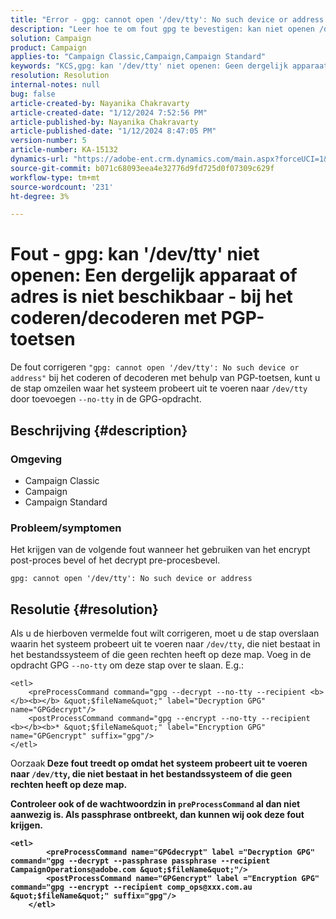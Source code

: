 ```yaml
---
title: "Error - gpg: cannot open '/dev/tty': No such device or address - when encrypting/decrypting using PGP keys"
description: "Leer hoe te om fout gpg te bevestigen: kan niet openen /dev/tty: Geen dergelijk apparaat of adres. Ga de stap over waar het systeem probeert om aan /dev/tty uit te voeren."
solution: Campaign
product: Campaign
applies-to: "Campaign Classic,Campaign,Campaign Standard"
keywords: "KCS,gpg: kan '/dev/tty' niet openen: Geen dergelijk apparaat of adres, opdracht na proces versleutelen, opdracht vóór proces decoderen"
resolution: Resolution
internal-notes: null
bug: false
article-created-by: Nayanika Chakravarty
article-created-date: "1/12/2024 7:52:56 PM"
article-published-by: Nayanika Chakravarty
article-published-date: "1/12/2024 8:47:05 PM"
version-number: 5
article-number: KA-15132
dynamics-url: "https://adobe-ent.crm.dynamics.com/main.aspx?forceUCI=1&pagetype=entityrecord&etn=knowledgearticle&id=d3a82529-84b1-ee11-a569-6045bd006a22"
source-git-commit: b071c68093eea4e32776d9fd725d0f07309c629f
workflow-type: tm+mt
source-wordcount: '231'
ht-degree: 3%

---
```


# Fout - gpg: kan &#39;/dev/tty&#39; niet openen: Een dergelijk apparaat of adres is niet beschikbaar - bij het coderen/decoderen met PGP-toetsen


De fout corrigeren `"gpg: cannot open '/dev/tty': No such device or address"` bij het coderen of decoderen met behulp van PGP-toetsen, kunt u de stap omzeilen waar het systeem probeert uit te voeren naar `/dev/tty` door toevoegen `--no-tty`  in de GPG-opdracht.

## Beschrijving {#description}


### <b>Omgeving</b>

- Campaign Classic
- Campaign
- Campaign Standard




### <b>Probleem/symptomen</b>

Het krijgen van de volgende fout wanneer het gebruiken van het encrypt post-proces bevel of het decrypt pre-procesbevel.


```
gpg: cannot open '/dev/tty': No such device or address
```





## Resolutie {#resolution}


Als u de hierboven vermelde fout wilt corrigeren, moet u de stap overslaan waarin het systeem probeert uit te voeren naar `/dev/tty`, die niet bestaat in het bestandssysteem of die geen rechten heeft op deze map. Voeg in de opdracht GPG `--no-tty` om deze stap over te slaan. E.g.:


```
<etl>
    <preProcessCommand command="gpg --decrypt --no-tty --recipient <b></b><b></b> &quot;$fileName&quot;" label="Decryption GPG" name="GPGdecrypt"/>
    <postProcessCommand command="gpg --encrypt --no-tty --recipient <b></b><b>* &quot;$fileName&quot;" label="Encryption GPG" name="GPGencrypt" suffix="gpg"/>
</etl>
```

</b>Oorzaak<b>
Deze fout treedt op omdat het systeem probeert uit te voeren naar `/dev/tty`, die niet bestaat in het bestandssysteem of die geen rechten heeft op deze map.

Controleer ook of de wachtwoordzin in `preProcessCommand` al dan niet aanwezig is. Als passphrase ontbreekt, dan kunnen wij ook deze fout krijgen.


```
<etl>
        <preProcessCommand name="GPGdecrypt" label ="Decryption GPG" command="gpg --decrypt --passphrase passphrase --recipient CampaignOperations@adobe.com &quot;$fileName&quot;"/>
        <postProcessCommand name="GPGencrypt" label ="Encryption GPG" command="gpg --encrypt --recipient comp_ops@xxx.com.au &quot;$fileName&quot;" suffix="gpg"/>
    </etl>
```

